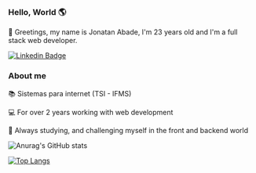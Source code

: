 ### Hello, World 🌎 
🖖 Greetings, my name is Jonatan Abade, I'm 23 years old and I'm a full stack web developer.

[![Linkedin Badge](https://img.shields.io/badge/-LinkedIn-blue?style=flat-square&logo=Linkedin&logoColor=white&link=https://www.linkedin.com/in/fagnerpsantos/)](https://www.linkedin.com/in/jonatan-abade/)

### About me
 📚 Sistemas para internet (TSI - IFMS)

 💻 For over 2 years working with web development 

 🚀 Always studying, and challenging myself in the front and backend world

![Anurag's GitHub stats](https://github-readme-stats.vercel.app/api?username=jonatan-abade&show_icons=true&theme=radical)

[![Top Langs](https://github-readme-stats.vercel.app/api/top-langs/?username=jonatan-abade&layout=compact&theme=radical)](https://github.com/jonatan-abade/github-readme-stats)

